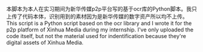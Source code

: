 本脚本为本人在实习期间为新华传媒p2p平台写的基于ocr库的Python脚本。我只上传了代码本体，识别用到的素材因为是新华传媒的数字资产所以均不上传。
This script is a Python script based on the ocr library and I wrote it for the p2p platform of Xinhua Media during my internship. 
I've only uploaded the code itself, but not the material used for indentification because they're digital assets of Xinhua Media.
